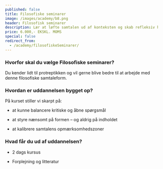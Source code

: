 ```yaml
---
published: false
title: Filosofiske seminarer
image: /images/academy/b8.png
header: Filosofisk seminarer
description: Lær at løfte samtalen ud af konteksten og skab refleksiv handlekraft. Bliv mere effektiv i din kommunikation og lær at stil kritiske og åbne spørgsmål.
price: 6.000,- EKSKL. MOMS
special: false
redirect_from:
  - /academy/filosofiskeSeminarer/
---
```


### Hvorfor skal du vælge Filosofiske seminarer?

Du kender lidt til protreptikken og vil gerne blive bedre til at arbejde med denne filosofiske samtaleform.

### Hvordan er uddannelsen bygget op?

På kurset stiller vi skarpt på:

- at kunne balancere kritiske og åbne spørgsmål

- at styre nænsomt på formen – og aldrig på indholdet

- at kalibrere samtalens opmærksomhedszoner

### Hvad får du ud af uddannelsen?

- 2 dags kursus

- Forplejning og litteratur
